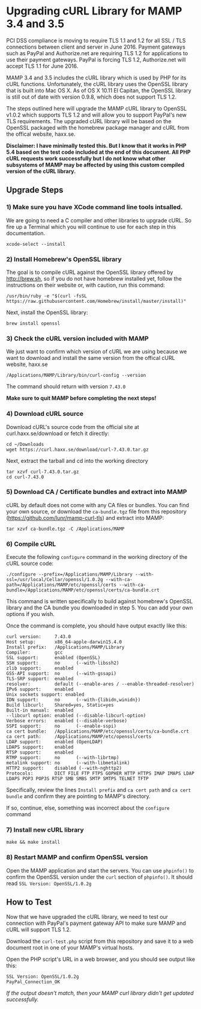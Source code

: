 # Upgrading cURL Library for MAMP 3.4 and 3.5

PCI DSS compliance is moving to require TLS 1.1 and 1.2 for all SSL / TLS connections between client and server in June 2016. Payment gateways such as PayPal and Authorize.net are requiring TLS 1.2 for applications to use their payment gateways. PayPal is forcing TLS 1.2, Authorize.net will accept TLS 1.1 for June 2016.

MAMP 3.4 and 3.5 includes the cURL library which is used by PHP for its cURL functions. Unfortunately, the cURL library uses the OpenSSL library that is built into Mac OS X. As of OS X 10.11 El Capitan, the OpenSSL library is still out of date with version 0.9.8, which does not support TLS 1.2.

The steps outlined here will upgrade the MAMP cURL library to OpenSSL v1.0.2 which supports TLS 1.2 and will allow you to support PayPal's new TLS requirements. The upgraded cURL library will be based on the OpenSSL packaged with the homebrew package manager and cURL from the offical website, haxx.se.

**Disclaimer: I have minimally tested this. But I know that it works in PHP 5.4 based on the test code included at the end of this document. All PHP cURL requests work successfully but I do not know what other subsystems of MAMP may be affected by using this custom compiled version of the cURL library.**

## Upgrade Steps

### 1) Make sure you have XCode command line tools intsalled.

We are going to need a C compiler and other libraries to upgrade cURL. So fire up a Terminal which you will continue to use for each step in this documentation.

    xcode-select --install

### 2) Install Homebrew's OpenSSL library

The goal is to compile cURL against the OpenSSL library offered by http://brew.sh, so if you do not have homebrew installed yet, follow the instructions on their website or, with caution, run this command:

    /usr/bin/ruby -e "$(curl -fsSL https://raw.githubusercontent.com/Homebrew/install/master/install)"

Next, install the OpenSSL library:

    brew install openssl

### 3) Check the cURL version included with MAMP

We just want to confirm which version of cURL we are using because we want to download and install the same version from the offical cURL website, haxx.se

    /Applications/MAMP/Library/bin/curl-config --version

The command should return with version `7.43.0`

**Make sure to quit MAMP before completing the next steps!**

### 4) Download cURL source

Download cURL's source code from the official site at curl.haxx.se/download or fetch it directly:

    cd ~/Downloads
    wget https://curl.haxx.se/download/curl-7.43.0.tar.gz

Next, extract the tarball and cd into the working directory

    tar xzvf curl-7.43.0.tar.gz
    cd curl-7.43.0

### 5) Download CA / Certificate bundles and extract into MAMP

cURL by default does not come with any CA files or bundles. You can find your own source, or download the `ca-bundle.tgz` file from this repository (https://github.com/lunr/mamp-curl-tls) and extract into MAMP:

    tar xzvf ca-bundle.tgz -C /Applications/MAMP

### 6) Compile cURL

Execute the following `configure` command in the working directory of the cURL source code:

    ./configure --prefix=/Applications/MAMP/Library --with-ssl=/usr/local/Cellar/openssl/1.0.2g --with-ca-path=/Applications/MAMP/etc/openssl/certs --with-ca-bundle=/Applications/MAMP/etc/openssl/certs/ca-bundle.crt

This command is written specifically to build against homebrew's OpenSSL library and the CA bundle you downloaded in step 5. You can add your own options if you wish.

Once the command is complete, you should have output exactly like this:

    curl version:     7.43.0
    Host setup:       x86_64-apple-darwin15.4.0
    Install prefix:   /Applications/MAMP/Library
    Compiler:         gcc
    SSL support:      enabled (OpenSSL)
    SSH support:      no      (--with-libssh2)
    zlib support:     enabled
    GSS-API support:  no      (--with-gssapi)
    TLS-SRP support:  enabled
    resolver:         default (--enable-ares / --enable-threaded-resolver)
    IPv6 support:     enabled
    Unix sockets support: enabled
    IDN support:      no      (--with-{libidn,winidn})
    Build libcurl:    Shared=yes, Static=yes
    Built-in manual:  enabled
    --libcurl option: enabled (--disable-libcurl-option)
    Verbose errors:   enabled (--disable-verbose)
    SSPI support:     no      (--enable-sspi)
    ca cert bundle:   /Applications/MAMP/etc/openssl/certs/ca-bundle.crt
    ca cert path:     /Applications/MAMP/etc/openssl/certs
    LDAP support:     enabled (OpenLDAP)
    LDAPS support:    enabled
    RTSP support:     enabled
    RTMP support:     no      (--with-librtmp)
    metalink support: no      (--with-libmetalink)
    HTTP2 support:    disabled (--with-nghttp2)
    Protocols:        DICT FILE FTP FTPS GOPHER HTTP HTTPS IMAP IMAPS LDAP LDAPS POP3 POP3S RTSP SMB SMBS SMTP SMTPS TELNET TFTP

Specifically, review the lines `Install prefix` and `ca cert path` and `ca cert bundle` and confirm they are pointing to MAMP's directory.

If so, continue, else, something was incorrect about the `configure` command

### 7) Install new cURL library

    make && make install

### 8) Restart MAMP and confirm OpenSSL version

Open the MAMP application and start the servers. You can use `phpinfo()` to confirm the OpenSSL version under the `curl` section of `phpinfo()`. It should read `SSL Version: OpenSSL/1.0.2g`

## How to Test

Now that we have upgraded the cURL library, we need to test our connection with PayPal's payment gateway API to make sure MAMP and cURL will support TLS 1.2.

Download the `curl-test.php` script from this repository and save it to a web document root in one of your MAMP's virtual hosts.

Open the PHP script's URL in a web browser, and you should see output like this:

    SSL Version: OpenSSL/1.0.2g
    PayPal_Connection_OK

_If the output doesn't match, then your MAMP curl library didn't get updated successfully._
